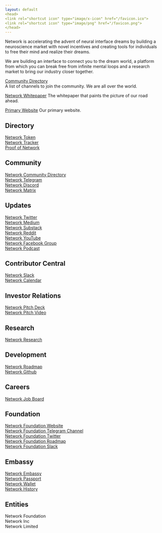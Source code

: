 ```yaml
---
layout: default
<head>
<link rel="shortcut icon" type="image/x-icon" href="/favicon.ico">
<link rel="shortcut icon" type="image/png" href="/favicon.png">
</head>
---
```

Network is accelerating the advent of neural interface dreams by building a neuroscience market with novel incentives and creating tools for individuals to free their mind and realize their dreams.

We are building an interface to connect you to the dream world, a platform from which you can break free from infinite mental loops and a research market to bring our industry closer together.


<a href="https://network.Fund" target="_blank">Community Directory</a>
<br>
A list of channels to join the community. We are all over the world.

<a href="https://network.com.de/network.pdf" target="_blank">Network Whitepaper</a>
The whitepaper that paints the picture of our road ahead.

<a href="https://network.fund" target="_blank">Primary Website</a>
Our primary website.


## Directory
<a href="https://etherscan.io/token/0x7b5726f8261705f6b9e60094ef4427f8e2f29a44?a=0xA11AF6913D21CaB375086e1eb93A60C7f739B15A" target="_blank">Network Token</a>
<br>
<a href="https://docs.google.com/spreadsheets/d/1m9o-NVi9G2ksfayXTmo8XrTnp5_gyz4v4nxIQ5MIs8Y" target="_blank">Network Tracker</a>
<br>
<a href="https://app.skiff.com/docs/695b2531-2143-455c-871a-c7e53ec36995#sl6KBBJ0MLiWsZyIfxY0fvfsR+vKSlHPQ+vuhPkin0E=" target="_blank">Proof of Network</a>

## Community
<a href="https://network.com.de/community" target="_blank">Network Community Directory</a>
<br>
<a href="https://t.me/networkfund" target="_blank">Network Telegram</a>
<br>
<a href="https://discord.gg/sCtK6YK" target="_blank">Network Discord</a>
<br>
<a href="https://matrix.to/#/!XNSlHnqIwCumTmcAhm:matrix.org" target="_blank">Network Matrix</a>
<br>

## Updates
<a href="https://twitter.com/networkfund" target="_blank">Network Twitter</a>
<br>
<a href="https://network.medium.com" target="_blank">Network Medium</a>
<br>
<a href="https://network.substack.com" target="_blank">Network Substack</a>
<br>
<a href="https://reddit.com/r/networkfund" target="_blank">Network Reddit</a>
<br>
<a href="https://www.youtube.com/channel/UCh3Zw3sr1xPklmgjS6VYU-g" target="_blank">Network YouTube</a>
<br>
<a href="https://facebook.com/groups/networkfund" target="_blank">Network Facebook Group</a>
<br>
<a href="https://anchor.fm/networkfund" target="_blank">Network Podcast</a>

## Contributor Central
<a href="https://networkfund.slack.com" target="_blank">Network Slack</a>
<br>
<a href="https://calendar.google.com/calendar/u/0?cid=dG9kcTBvdGt2YzF1MXM5dG9kOTIxN3FzdWNAZ3JvdXAuY2FsZW5kYXIuZ29vZ2xlLmNvbQ" target="_blank">Network Calendar</a>

## Investor Relations
<a href="https://docs.google.com/presentation/d/1zXtGiUGWyVw7KBjbBFHSF_zZsAtC8BuCwJPwdLarzZo/edit" target="_blank">Network Pitch Deck</a>
<br>
<a href="https://youtu.be/YKKXm36hsSk" target="_blank">Network Pitch Video</a>

## Research
<a href="https://www.network.com.de" target="_blank">Network Research</a>

## Development
<a href="https://networkfund.notion.site/networkfund/roadmap-00c0948c1a3e4fd0b2f6510b5d410ac8" target="_blank">Network Roadmap</a>
<br>
<a href="https://github.com/networkfund" target="_blank">Network Github</a>

## Careers
<a href="https://networkfund.notion.site/Job-Board-1497e87749b04767b98a75094654ae79" target="_blank">Network Job Board</a>

## Foundation
<a href="https://network.foundation" target="_blank">Network Foundation Website</a>
<br>
<a href="https://t.me/networkfoundation" target="_blank">Network Foundation Telegram Channel</a>
<br>
<a href="https://t.me/networkfdn" target="_blank">Network Foundation Twitter</a>
<br>
<a href="https://github.com/orgs/network-foundation/projects/1/" target="_blank">Network Foundation Roadmap</a>
<br>
<a href="https://networkfoundaton.slack.com" target="_blank">Network Foundation Slack</a>

## Embassy
<a href="https://embassy.network.foundation" target="_blank">Network Embassy</a>
<br>
<a href="https://passport.network.foundation" target="_blank">Network Passport</a>
<br>
<a href="https://wallet.network.foundation" target="_blank">Network Wallet</a>
<br>
<a href="https://history.network.foundation" target="_blank">Network History</a>

## Entities
Network Foundation
<br>
Network Inc
<br>
Network Limited
<br>
